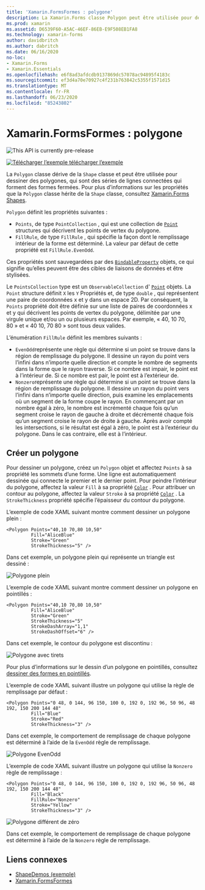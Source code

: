 ```yaml
---
title: 'Xamarin.FormsFormes : polygone'
description: La Xamarin.Forms classe Polygon peut être utilisée pour dessiner des polygones, qui sont des séries de lignes connectées qui forment des formes fermées.
ms.prod: xamarin
ms.assetid: D6539F60-A5AC-46EF-86EB-E9F508EB1FA8
ms.technology: xamarin-forms
author: davidbritch
ms.author: dabritch
ms.date: 06/16/2020
no-loc:
- Xamarin.Forms
- Xamarin.Essentials
ms.openlocfilehash: e6f8ad3afdcdb9137869dc57078ac94895f4183c
ms.sourcegitcommit: ef3d4a70e70927c4f231b763842c5355f1571d15
ms.translationtype: MT
ms.contentlocale: fr-FR
ms.lasthandoff: 06/23/2020
ms.locfileid: "85243802"
---
```

# <a name="xamarinforms-shapes-polygon"></a>Xamarin.FormsFormes : polygone

![](~/media/shared/preview.png "This API is currently pre-release")

[![Télécharger ](~/media/shared/download.png) l’exemple télécharger l’exemple](https://docs.microsoft.com/samples/xamarin/xamarin-forms-samples/userinterface-shapesdemos/)

La `Polygon` classe dérive de la `Shape` classe et peut être utilisée pour dessiner des polygones, qui sont des séries de lignes connectées qui forment des formes fermées. Pour plus d’informations sur les propriétés que la `Polygon` classe hérite de la `Shape` classe, consultez [ Xamarin.Forms Shapes](index.md).

`Polygon` définit les propriétés suivantes :

- `Points`, de type `PointCollection` , qui est une collection de [`Point`](xref:Xamarin.Forms.Point) structures qui décrivent les points de vertex du polygone.
- `FillRule`, de type `FillRule` , qui spécifie la façon dont le remplissage intérieur de la forme est déterminé. La valeur par défaut de cette propriété est `FillRule.EvenOdd`.

Ces propriétés sont sauvegardées par des [`BindableProperty`](xref:Xamarin.Forms.BindableProperty) objets, ce qui signifie qu’elles peuvent être des cibles de liaisons de données et être stylisées.

Le `PointsCollection` type est un `ObservableCollection` d' [`Point`](xref:Xamarin.Forms.Point) objets. La `Point` structure définit `X` les `Y` Propriétés et, de type `double` , qui représentent une paire de coordonnées x et y dans un espace 2D. Par conséquent, la `Points` propriété doit être définie sur une liste de paires de coordonnées x et y qui décrivent les points de vertex du polygone, délimitée par une virgule unique et/ou un ou plusieurs espaces. Par exemple, « 40, 10 70, 80 » et « 40 10, 70 80 » sont tous deux valides.

L’énumération `FillRule` définit les membres suivants :

- `EvenOdd`représente une règle qui détermine si un point se trouve dans la région de remplissage du polygone. Il dessine un rayon du point vers l’infini dans n’importe quelle direction et compte le nombre de segments dans la forme que le rayon traverse. Si ce nombre est impair, le point est à l’intérieur de. Si ce nombre est pair, le point est à l’extérieur de.
- `Nonzero`représente une règle qui détermine si un point se trouve dans la région de remplissage du polygone. Il dessine un rayon du point vers l’infini dans n’importe quelle direction, puis examine les emplacements où un segment de la forme coupe le rayon. En commençant par un nombre égal à zéro, le nombre est incrémenté chaque fois qu’un segment croise le rayon de gauche à droite et décrémenté chaque fois qu’un segment croise le rayon de droite à gauche. Après avoir compté les intersections, si le résultat est égal à zéro, le point est à l’extérieur du polygone. Dans le cas contraire, elle est à l’intérieur.

## <a name="create-a-polygon"></a>Créer un polygone

Pour dessiner un polygone, créez un `Polygon` objet et affectez `Points` à sa propriété les sommets d’une forme. Une ligne est automatiquement dessinée qui connecte le premier et le dernier point. Pour peindre l’intérieur du polygone, affectez la valeur `Fill` à sa propriété [`Color`](xref:Xamarin.Forms.Color) . Pour attribuer un contour au polygone, affectez la valeur `Stroke` à sa propriété [`Color`](xref:Xamarin.Forms.Color) . La `StrokeThickness` propriété spécifie l’épaisseur du contour du polygone.

L’exemple de code XAML suivant montre comment dessiner un polygone plein :

```xaml
<Polygon Points="40,10 70,80 10,50"
         Fill="AliceBlue"
         Stroke="Green"
         StrokeThickness="5" />
```

Dans cet exemple, un polygone plein qui représente un triangle est dessiné :

![Polygone plein](polygon-images/filled.png "Polygone plein")

L’exemple de code XAML suivant montre comment dessiner un polygone en pointillés :

```xaml
<Polygon Points="40,10 70,80 10,50"
         Fill="AliceBlue"
         Stroke="Green"
         StrokeThickness="5"
         StrokeDashArray="1,1"
         StrokeDashOffset="6" />
```

Dans cet exemple, le contour du polygone est discontinu :

![Polygone avec tirets](polygon-images/dashed.png "Polygone avec tirets")

Pour plus d’informations sur le dessin d’un polygone en pointillés, consultez [dessiner des formes en pointillés](index.md#draw-dashed-shapes).

L’exemple de code XAML suivant illustre un polygone qui utilise la règle de remplissage par défaut :

```xaml
<Polygon Points="0 48, 0 144, 96 150, 100 0, 192 0, 192 96, 50 96, 48 192, 150 200 144 48"
         Fill="Blue"
         Stroke="Red"
         StrokeThickness="3" />
```

Dans cet exemple, le comportement de remplissage de chaque polygone est déterminé à l’aide de la `EvenOdd` règle de remplissage.

![Polygone EvenOdd](polygon-images/evenodd.png "Polygone EvenOdd")

L’exemple de code XAML suivant illustre un polygone qui utilise la `Nonzero` règle de remplissage :

```xaml
<Polygon Points="0 48, 0 144, 96 150, 100 0, 192 0, 192 96, 50 96, 48 192, 150 200 144 48"
         Fill="Black"
         FillRule="Nonzero"
         Stroke="Yellow"
         StrokeThickness="3" />
```

![Polygone différent de zéro](polygon-images/nonzero.png "Polygone différent de zéro")

Dans cet exemple, le comportement de remplissage de chaque polygone est déterminé à l’aide de la `Nonzero` règle de remplissage.

## <a name="related-links"></a>Liens connexes

- [ShapeDemos (exemple)](https://docs.microsoft.com/samples/xamarin/xamarin-forms-samples/userinterface-shapesdemos/)
- [Xamarin.FormsFormes](index.md)
